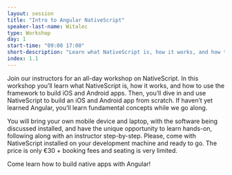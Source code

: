```yaml
---
layout: session
title: "Intro to Angular NativeScript"
speaker-last-name: Witalec
type: Workshop
day: 1
start-time: "09:00 17:00"
short-description: "Learn what NativeScript is, how it works, and how to use the framework to build iOS and Android apps."
index: 1.1
---
```


Join our instructors for an all-day workshop on NativeScript. In this workshop you’ll learn what NativeScript is, how it works, and how to use the framework to build iOS and Android apps. Then, you’ll dive in and use NativeScript to build an iOS and Android app from scratch. If haven’t yet learned Angular, you’ll learn fundamental concepts while we go along.

You will bring your own mobile device and laptop, with the software being discussed installed, and have the unique opportunity to learn hands-on, following along with an instructor step-by-step. Please, come with NativeScript installed on your development machine and ready to go. The price is only €30 + booking fees and seating is very limited.

Come learn how to build native apps with Angular!
